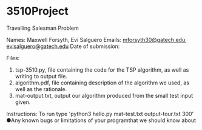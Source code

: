 # 3510Project
Travelling Salesman Problem

Names: Maxwell Forsyth, Evi Salguero
Emails: mforsyth30@gatech.edu, evisalguero@gatech.edu
Date of submission:

Files:
1. tsp-3510.py, file containing the code for the TSP algorithm, as well as writing to output file. 
2. algorithm.pdf, file containing description of the algorithm we used, as well as the rationale.
3. mat-output.txt, output our algorithm produced from the small test input given.

Instructions: To run type 'python3 hello.py mat-test.txt output-tour.txt 300'
●Any known bugs or limitations of your programthat we should know about
